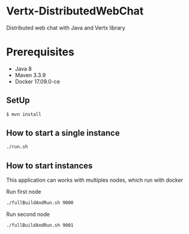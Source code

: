 # Vertx-DistributedWebChat
Distributed web chat with Java and Vertx library

# Prerequisites

* Java 8
* Maven 3.3.9
* Docker 17.09.0-ce

## SetUp

```sh
$ mvn install
```

## How to start a single instance

```sh
./run.sh
```

## How to start instances

This application can works with multiples nodes, which run with docker

Run first node
```sh
./fullBuildAndRun.sh 9000
```
Run second node
```sh
./fullBuildAndRun.sh 9001
```
